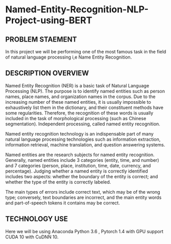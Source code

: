 # Named-Entity-Recognition-NLP-Project-using-BERT

## PROBLEM STAEMENT
In this project we will be performing one of the most famous task in the field of natural language processing i,e Name Entity Recognition.

## DESCRIPTION OVERVIEW
Named Entity Recognition (NER) is a basic task of Natural Language Processing (NLP). The purpose is to identify named entities such as person names, place names, and organization names in the corpus. Due to the increasing number of these named entities, it is usually impossible to exhaustively list them in the dictionary, and their constituent methods have some regularities. Therefore, the recognition of these words is usually included in the task of morphological processing (such as Chinese segmentation). Independent processing, called named entity recognition. 

Named entity recognition technology is an indispensable part of many natural language processing technologies such as information extraction, information retrieval, machine translation, and question answering systems.

Named entities are the research subjects for named entity recognition. Generally, named entities include 3 categories (entity, time, and number) and 7 categories (person, place, institution, time, date, currency, and percentage). Judging whether a named entity is correctly identified includes two aspects: whether the boundary of the entity is correct; and whether the type of the entity is correctly labeled. 

The main types of errors include correct text, which may be of the wrong type; conversely, text boundaries are incorrect, and the main entity words and part-of-speech tokens it contains may be correct.


## TECHNOLOGY USE
Here we will be using Anaconda Python 3.6 , Pytorch 1.4 with GPU support CUDA 10 with CuDNN 10.


